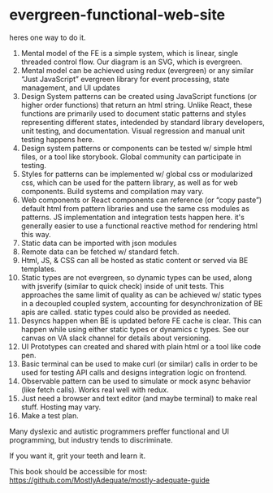 # evergreen-functional-web-site

heres one way to do it.

1. Mental model of the FE is a simple system, which is linear, single threaded control flow.  Our diagram is an SVG, which is evergreen.
2. Mental model can be achieved using redux (evergreen) or any similar “Just JavaScript” evergreen library for event processing, state management, and UI updates 
3. Design System patterns can be created using JavaScript functions (or higher order functions) that return an html string.  Unlike React, these functions are primarily used to document static patterns and styles representing different states, intedended by standard library developers, unit testing, and documentation.  Visual regression and manual unit testing happens here.
4. Design system patterns or components can be tested w/ simple html files, or a tool like storybook. Global community can participate in testing.
5. Styles for patterns can be implemented w/ global css or modularized css, which can be used for the pattern library, as well as for web components.  Build systems and compilation may vary.
6. Web components or React components can reference (or “copy paste”) default html from pattern libraries and use the same css modules as patterns.  JS implementation and integration tests happen here. it's generally easier to use a functional reactive method for rendering html this way.
7. Static data can be imported with json modules 
8. Remote data can be fetched w/ standard fetch.
9. Html, JS, & CSS can all be hosted as static content or served via BE templates.
10. Static types are not evergreen, so dynamic types can be used, along with jsverify (similar to quick check) inside of unit tests.  This approaches the same limit of quality as can be achieved w/ static types in a decoupled coupled system, accounting for desynchronization of BE apis are called. static types could also be provided as needed.
11. Desyncs happen when BE is updated before FE cache is clear.  This can happen while using either static types or dynamics c types.  See our canvas on VA slack channel for details about versioning.
12. UI Prototypes can created and shared with plain html or a tool like code pen.
13. Basic terminal can be used to make curl (or similar) calls in order to be used for testing API calls and designs integration logic on frontend.
14. Observable pattern can be used to simulate or mock async behavior (like fetch calls). Works real well with redux.
15. Just need a browser and text editor (and maybe terminal) to make real stuff.  Hosting may vary.
16. Make a test plan.

Many dyslexic and autistic programmers preffer functional and UI programming, but industry tends to discriminate.

If you want it, grit your teeth and learn it.

This book should be accessible for most: https://github.com/MostlyAdequate/mostly-adequate-guide
